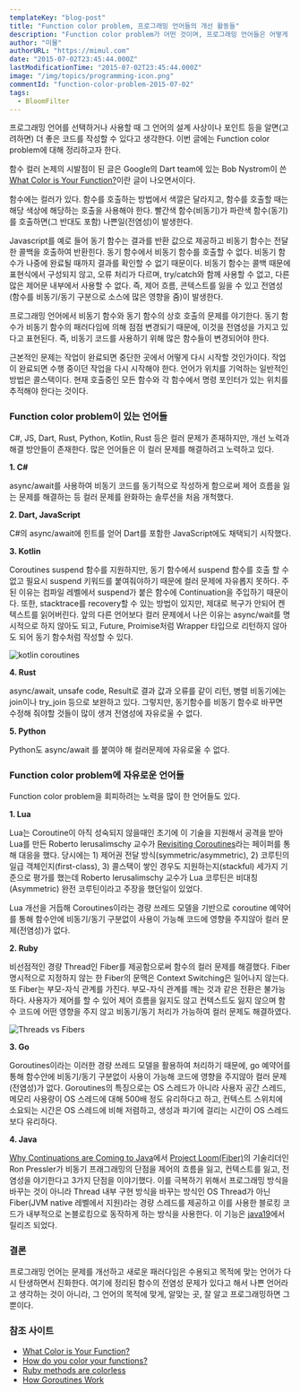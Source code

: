 ```yaml
---
templateKey: "blog-post"
title: "Function color problem, 프로그래밍 언어들의 개선 활동들"
description: "Function color problem가 어떤 것이며, 프로그래밍 언어들은 어떻게 대응했는지에 대해 정리함."
author: "미물"
authorURL: "https://mimul.com"
date: "2015-07-02T23:45:44.000Z"
lastModificationTime: "2015-07-02T23:45:44.000Z"
image: "/img/topics/programming-icon.png"
commentId: "function-color-problem-2015-07-02"
tags:
  - BloomFilter
---
```

프로그래밍 언어를 선택하거나 사용할 때 그 언어의 설계 사상이나 포인트 등을 알면(고려하면) 더 좋은 코드를 작성할 수 있다고 생각한다. 이번 글에는 Function color problem에 대해 정리하고자 한다.

함수 컬러 논제의 시발점이 된 글은 Google의 Dart team에 있는 Bob Nystrom이 쓴 [What Color is Your Function?](https://journal.stuffwithstuff.com/2015/02/01/what-color-is-your-function/)이란 글이 나오면서이다.

함수에는 컬러가 있다. 함수를 호출하는 방법에서 색깔은 달라지고, 함수를 호출할 때는 해당 색상에 해당하는 호출을 사용해야 한다. 빨간색 함수(비동기)가 파란색 함수(동기)를 호출하면(그 반대도 포함) 나쁜일(전염성)이 발생한다.

Javascript를 예로 들어 동기 함수는 결과를 반환 값으로 제공하고 비동기 함수는 전달한 콜백을 호출하여 반환힌다. 동기 함수에서 비동기 함수를 호출할 수 없다. 비동기 함수가 나중에 완료될 때까지 결과를 확인할 수 없기 때문이다. 비동기 함수는 콜백 때문에 표현식에서 구성되지 않고, 오류 처리가 다르며, try/catch와 함께 사용할 수 없고, 다른 많은 제어문 내부에서 사용할 수 없다. 즉, 제어 흐름, 콘텍스트를 잃을 수 있고 전염성(함수를 비동기/동기 구분으로 소스에 많은 영향을 줌)이 발생한다. 

프로그래밍 언어에서 비동기 함수와 동기 함수의 상호 호출의 문제를 야기한다. 동기 함수가 비동기 함수의 패러다임에 의해 점점 변경되기 때문에, 이것을 전염성을 가지고 있다고 표현된다. 즉, 비동기 코드를 사용하기 위해 많은 함수들이 변경되어야 한다. 

근본적인 문제는 작업이 완료되면 중단한 곳에서 어떻게 다시 시작할 것인가이다. 작업이 완료되면 수행 중이던 작업을 다시 시작해야 한다. 언어가 위치를 기억하는 일반적인 방법은 콜스택이다. 현재 호출중인 모든 함수와 각 함수에서 명령 포인터가 있는 위치를 추적해야 한다는 것이다.


### Function color problem이 있는 언어들

C#, JS, Dart, Rust, Python, Kotlin, Rust 등은 컬러 문제가 존재하지만, 개선 노력과 해결 방안들이 존재한다. 많은 언어들은 이 컬러 문제를 해결하려고 노력하고 있다.

**1. C#**

async/await를 사용하여 비동기 코드를 동기적으로 작성하게 함으로써 제어 흐름을 잃는 문제를 해결하는 등 컬러 문제를 완화하는 솔루션을 처음 개척했다.

**2. Dart, JavaScript**

C#의 async/await에 힌트를 얻어 Dart를 포함한 JavaScript에도 채택되기 시작했다.

**3. Kotlin**

Coroutines suspend 함수를 지원하지만, 동기 함수에서 suspend 함수를 호출 할 수 없고 필요시 suspend 키워드를 붙여줘야하기 때문에 컬러 문제에 자유롭지 못하다. 주된 이유는 컴파일 레벨에서 suspend가 붙은 함수에 Continuation을 주입하기 때문이다. 또한, stacktrace를 recovery할 수 있는 방법이 있지만, 제대로 복구가 안되어 켄텍스트를 읽어버린다. 앞의 다른 언어보다 컬러 문제에서 나은 이유는 async/wait를 명시적으로 하지 않아도 되고, Future, Proimise처럼 Wrapper 타입으로 리턴하지 않아도 되어 동기 함수처럼 작성할 수 있다.

![kotlin coroutines](/img/blog/kotlin_coroutine.gif)

**4. Rust**

async/await, unsafe code, Result로 결과 값과 오류를 같이 리턴, 병렬 비동기에는 join이나 try_join 등으로 보완하고 있다. 그렇지만, 동기함수를 비동기 함수로 바꾸면 수정해 줘야할 것들이 많이 생겨 전염성에 자유로울 수 없다.

**5. Python**

Python도 async/await 를 붙여야 해 컬러문제에 자유로울 수 없다.

### Function color problem에 자유로운 언어들

Function color problem을 회피하려는 노력을 많이 한 언어들도 있다.

**1. Lua**

Lua는 Coroutine이 아직 성숙되지 않을때인 초기에 이 기술을 지원해서 공격을 받아 Lua를 만든 Roberto Ierusalimschy 교수가 [Revisiting Coroutines](http://www.inf.puc-rio.br/~roberto/docs/MCC15-04.pdf)라는 페이퍼를 통해 대응을 했다. 당시에는 1) 제어권 전달 방식(symmetric/asymmetric), 2) 코루틴의 일급 객체인지(first-class), 3) 콜스택이 쌓인 경우도 지원하는지(stackful) 세가지 기준으로 평가를 했는데 Roberto Ierusalimschy 교수가 Lua 코루틴은 비대칭(Asymmetric) 완전 코루틴이라고 주장을 했던일이 있었다.

Lua 개선을 거듭해 Coroutines이라는 경량 쓰레드 모델을 기반으로 coroutine 예약어를 통해 함수안에 비동기/동기 구분없이 사용이 가능해 코드에 영향을 주지않아 컬러 문제(전염성)가 없다.

**2. Ruby**

비선점적인 경량 Thread인 Fiber를 제공함으로써 함수의 컬러 문제를 해결했다. Fiber 명시적으로 지정하지 않는 한 Fiber의 문맥은 Context Switching은 일어나지 않는다. 또 Fiber는 부모-자식 관계를 가진다. 부모-자식 관계를 깨는 것과 같은 전환은 불가능하다. 사용자가 제어를 할 수 있어 제어 흐름을 잃지도 않고 컨텍스트도 잃지 않으며 함수 코드에 어떤 영향을 주지 않고 비동기/동기 처리가 가능하여 컬러 문제도 해결하였다.

![Threads vs Fibers](/img/blog/threads-vs-fibers.png)

**3. Go**

Goroutines이라는 이러한 경량 쓰레드 모델을 활용하여 처리하기 때문에, go 예약어를 통해 함수안에 비동기/동기 구분없이 사용이 가능해 코드에 영향을 주지않아 컬러 문제(전염성)가 없다. Goroutines의 특징으로는 OS 스레드가 아니라 사용자 공간 스레드, 메모리 사용량이 OS 스레드에 대해 500배 정도 유리하다고 하고, 컨텍스트 스위치에 소요되는 시간은 OS 스레드에 비해 저렴하고, 생성과 파기에 걸리는 시간이 OS 스레드보다 유리하다.

**4. Java**

[Why Continuations are Coming to Java](https://www.infoq.com/presentations/continuations-java/)에서 [Project Loom(Fiber)](https://cr.openjdk.org/~rpressler/loom/Loom-Proposal.html)의 기술리더인 Ron Pressler가 비동기 프래그래밍의 단점을 제어의 흐름을 잃고, 컨텍스트를 잃고, 전염성을 야기한다고 3가지 단점을 이야기했다. 이를 극복하기 위해서 프로그래밍 방식을 바꾸는 것이 아니라 Thread 내부 구현 방식을 바꾸는 방식인 OS Thread가 아닌 Fiber(JVM native 레벨에서 지원)라는 경량 스레드를 제공하고 이를 사용한 블로킹 코드가 내부적으로 논블로킹으로 동작하게 하는 방식을 사용한다. 이 기능은 [java19](https://www.infoq.com/news/2022/09/java19-released/)에서 릴리즈 되었다.


### 결론

프로그래밍 언어는 문제를 개선하고 새로운 패러다임은 수용되고 목적에 맞는 언어가 다시 탄생하면서 진화한다. 여기에 정리된 함수의 전염성 문제가 있다고 해서 나쁜 언어라고 생각하는 것이 아니라, 그 언어의 목적에 맞게, 알맞는 곳, 잘 알고 프로그래밍하면 그 뿐이다.


### 참조 사이트

- [What Color is Your Function?](https://journal.stuffwithstuff.com/2015/02/01/what-color-is-your-function/)
- [How do you color your functions?](https://elizarov.medium.com/how-do-you-color-your-functions-a6bb423d936d)
- [Ruby methods are colorless](https://jpcamara.com/2024/07/15/ruby-methods-are.html)
- [How Goroutines Work](https://nindalf.com/posts/how-goroutines-work/)